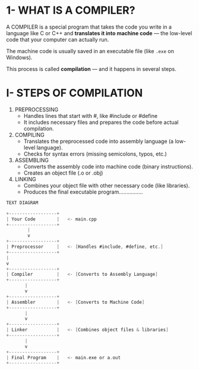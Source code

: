 # 1- WHAT IS A COMPILER?

A COMPILER is a special program that takes the code you write in a language like C or C++
and **translates it into machine code** — the low-level code that your computer can actually run.

The machine code is usually saved in an executable file (like `.exe` on Windows).

This process is called **compilation** — and it happens in several steps.

# I- STEPS OF COMPILATION

1. PREPROCESSING
   - Handles lines that start with #, like #include or #define
   - It includes necessary files and prepares the code before actual compilation.
2. COMPILING
   - Translates the preprocessed code into assembly language (a low-level language).
   - Checks for syntax errors (missing semicolons, typos, etc.)
3. ASSEMBLING
   - Converts the assembly code into machine code (binary instructions).
   - Creates an object file (.o or .obj)
4. LINKING
   - Combines your object file with other necessary code (like libraries).
   - Produces the final executable program................

```c
TEXT DIAGRAM

+------------------+
| Your Code        |   <- main.cpp
+------------------+
        |
        v
+------------------+
| Preprocessor     |   <- [Handles #include, #define, etc.]
+------------------+
|
v
+------------------+
| Compiler         |   <- [Converts to Assembly Language]
+------------------+
       |
       v
+------------------+
| Assembler        |   <- [Converts to Machine Code]
+------------------+
       |
       v
+------------------+
| Linker           |   <- [Combines object files & libraries]
+------------------+
       |
       v
+------------------+
| Final Program    |   <- main.exe or a.out
+------------------+

```
